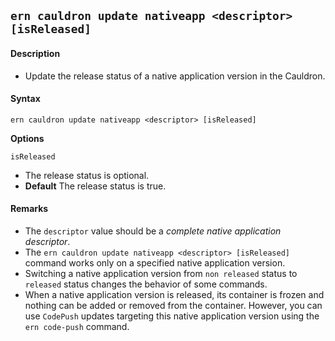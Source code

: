 ## `ern cauldron update nativeapp <descriptor> [isReleased]`
#### Description
* Update the release status of a native application version in the Cauldron.  

#### Syntax
`ern cauldron update nativeapp <descriptor> [isReleased]`

**Options**  

`isReleased`

* The release status is optional.  
* **Default**  The release status is true.  

#### Remarks
* The `descriptor` value should be a *complete native application descriptor*.  
* The `ern cauldron update nativeapp <descriptor> [isReleased]` command works only on a specified native application version.  
* Switching a native application version from `non released` status to `released` status changes the behavior of some commands.  
* When a native application version is released, its container is frozen and nothing can be added or removed from the container. However, you can use `CodePush` updates targeting this native application version using the `ern code-push` command.
